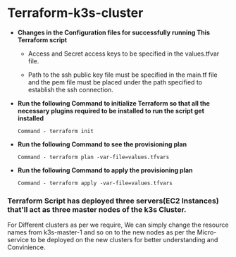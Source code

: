 # Terraform-k3s-cluster

*  **Changes in the Configuration files for successfully running This Terraform script**

   * Access and Secret access keys to be specified in the values.tfvar file.

   

   * Path to the ssh public key file must be specified in the main.tf file and the pem file must be placed under the path specified to establish the ssh connection.



* **Run the following Command to initialize Terraform so that all the necessary plugins required to be installed to run the script get installed**

      Command - terraform init

* **Run the following Command to see the provisioning plan**

      Command - terraform plan -var-file=values.tfvars

* **Run the following Command to apply the provisioning plan**

      Command - terraform apply -var-file=values.tfvars


### Terraform Script has deployed three servers(EC2 Instances) that'll act as three master nodes of the k3s Cluster. 

  For Different clusters as per we require, We can simply change the resource names from k3s-master-1 and so on to the new nodes as per the Micro-service to be deployed on the new clusters for better understanding and Convinience.
